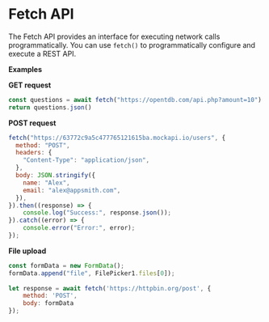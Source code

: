 # Fetch API
The Fetch API provides an interface for executing network calls programmatically. You can use `fetch()` to programmatically configure and execute a REST API.  

**Examples**

**GET request**
```javascript
const questions = await fetch("https://opentdb.com/api.php?amount=10")
return questions.json()
```

**POST request**
```javascript
fetch("https://63772c9a5c477765121615ba.mockapi.io/users", {
  method: "POST",
  headers: {
    "Content-Type": "application/json",
  },
  body: JSON.stringify({
    name: "Alex",
    email: "alex@appsmith.com",
  }),
}).then((response) => {
    console.log("Success:", response.json());
}).catch((error) => {
    console.error("Error:", error);
});
```

**File upload**
```javascript
const formData = new FormData();
formData.append("file", FilePicker1.files[0]);
		
let response = await fetch('https://httpbin.org/post', {
	method: 'POST',
	body: formData
});
```
